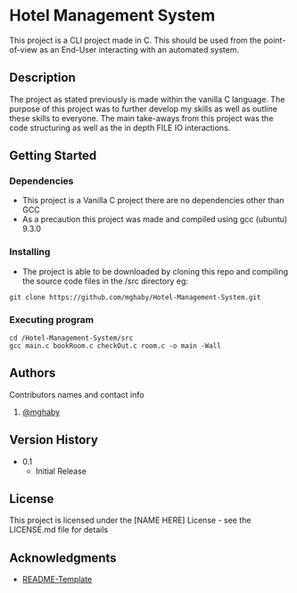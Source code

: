 # Hotel Management System

This project is a CLI project made in C. This should be used from the point-of-view as an End-User interacting with an automated system.

## Description

The project as stated previously is made within the vanilla C language. The purpose of this project was to further develop my skills as well as outline these skills to everyone. The main take-aways from this project was the code structuring
as well as the in depth FILE IO interactions.

## Getting Started

### Dependencies

* This project is a Vanilla C project there are no dependencies other than GCC
* As a precaution this project was made and compiled using gcc (ubuntu) 9.3.0

### Installing

* The project is able to be downloaded by cloning this repo and compiling the source code files in the /src directory eg:
```
git clone https://github.com/mghaby/Hotel-Management-System.git
```

### Executing program

```
cd /Hotel-Management-System/src
gcc main.c bookRoom.c checkOut.c room.c -o main -Wall
```

## Authors

Contributors names and contact info

1. [@mghaby](https://github.com/mghaby)

## Version History

* 0.1
    * Initial Release

## License

This project is licensed under the [NAME HERE] License - see the LICENSE.md file for details

## Acknowledgments

* [README-Template](https://gist.github.com/DomPizzie/7a5ff55ffa9081f2de27c315f5018afc)